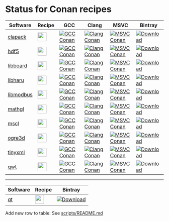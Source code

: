 # Status for Conan recipes

Software | Recipe | GCC | Clang | MSVC | Bintray
---|---|---|---|---|---
[clapack](http://www.netlib.org/clapack)|[<img src="https://github.com/favicon.ico" height="28">](https://github.com/sintef-ocean/conan-clapack)|[![GCC Conan](https://github.com/sintef-ocean/conan-clapack/workflows/GCC%20Conan/badge.svg)](https://github.com/sintef-ocean/conan-clapack/actions?query=workflow%3A"GCC+Conan")|[![Clang Conan](https://github.com/sintef-ocean/conan-clapack/workflows/Clang%20Conan/badge.svg)](https://github.com/sintef-ocean/conan-clapack/actions?query=workflow%3A"Clang+Conan")|[![MSVC Conan](https://github.com/sintef-ocean/conan-clapack/workflows/MSVC%20Conan/badge.svg)](https://github.com/sintef-ocean/conan-clapack/actions?query=workflow%3A"MSVC+Conan")|[![Download](https://api.bintray.com/packages/sintef-ocean/conan/clapack%3Asintef/images/download.svg)](https://bintray.com/sintef-ocean/conan/clapack%3Asintef/_latestVersion)
[hdf5](https://portal.hdfgroup.org/display/HDF5/HDF5)|[<img src="https://github.com/favicon.ico" height="28">](https://github.com/sintef-ocean/conan-hdf5)|[![GCC Conan](https://github.com/sintef-ocean/conan-hdf5/workflows/GCC%20Conan/badge.svg)](https://github.com/sintef-ocean/conan-hdf5/actions?query=workflow%3A"GCC+Conan")|[![Clang Conan](https://github.com/sintef-ocean/conan-hdf5/workflows/Clang%20Conan/badge.svg)](https://github.com/sintef-ocean/conan-hdf5/actions?query=workflow%3A"Clang+Conan")|[![MSVC Conan](https://github.com/sintef-ocean/conan-hdf5/workflows/MSVC%20Conan/badge.svg)](https://github.com/sintef-ocean/conan-hdf5/actions?query=workflow%3A"MSVC+Conan")|[![Download](https://api.bintray.com/packages/sintef-ocean/conan/hdf5%3Asintef/images/download.svg)](https://bintray.com/sintef-ocean/conan/hdf5%3Asintef/_latestVersion)
[libboard](https://github.com/c-koi/libboard)|[<img src="https://github.com/favicon.ico" height="28">](https://github.com/sintef-ocean/conan-libboard)|[![GCC Conan](https://github.com/sintef-ocean/conan-libboard/workflows/GCC%20Conan/badge.svg)](https://github.com/sintef-ocean/conan-libboard/actions?query=workflow%3A"GCC+Conan")|[![Clang Conan](https://github.com/sintef-ocean/conan-libboard/workflows/Clang%20Conan/badge.svg)](https://github.com/sintef-ocean/conan-libboard/actions?query=workflow%3A"Clang+Conan")|[![MSVC Conan](https://github.com/sintef-ocean/conan-libboard/workflows/MSVC%20Conan/badge.svg)](https://github.com/sintef-ocean/conan-libboard/actions?query=workflow%3A"MSVC+Conan")|[![Download](https://api.bintray.com/packages/sintef-ocean/conan/libboard%3Asintef/images/download.svg)](https://bintray.com/sintef-ocean/conan/libboard%3Asintef/_latestVersion)
[libharu](http://libharu.org)|[<img src="https://github.com/favicon.ico" height="28">](https://github.com/sintef-ocean/conan-libharu)|[![GCC Conan](https://github.com/sintef-ocean/conan-libharu/workflows/GCC%20Conan/badge.svg)](https://github.com/sintef-ocean/conan-libharu/actions?query=workflow%3A"GCC+Conan")|[![Clang Conan](https://github.com/sintef-ocean/conan-libharu/workflows/Clang%20Conan/badge.svg)](https://github.com/sintef-ocean/conan-libharu/actions?query=workflow%3A"Clang+Conan")|[![MSVC Conan](https://github.com/sintef-ocean/conan-libharu/workflows/MSVC%20Conan/badge.svg)](https://github.com/sintef-ocean/conan-libharu/actions?query=workflow%3A"MSVC+Conan")|[![Download](https://api.bintray.com/packages/sintef-ocean/conan/libharu%3Asintef/images/download.svg)](https://bintray.com/sintef-ocean/conan/libharu%3Asintef/_latestVersion)
[libmodbus](http://libmodbus.org)|[<img src="https://github.com/favicon.ico" height="28">](https://github.com/sintef-ocean/conan-libmodbus)|[![GCC Conan](https://github.com/sintef-ocean/conan-libmodbus/workflows/GCC%20Conan/badge.svg)](https://github.com/sintef-ocean/conan-libmodbus/actions?query=workflow%3A"GCC+Conan")|[![Clang Conan](https://github.com/sintef-ocean/conan-libmodbus/workflows/Clang%20Conan/badge.svg)](https://github.com/sintef-ocean/conan-libmodbus/actions?query=workflow%3A"Clang+Conan")|[![MSVC Conan](https://github.com/sintef-ocean/conan-libmodbus/workflows/MSVC%20Conan/badge.svg)](https://github.com/sintef-ocean/conan-libmodbus/actions?query=workflow%3A"MSVC+Conan")|[![Download](https://api.bintray.com/packages/sintef-ocean/conan/libmodbus%3Asintef/images/download.svg)](https://bintray.com/sintef-ocean/conan/libmodbus%3Asintef/_latestVersion)
[mathgl](http://mathgl.sourceforge.net)|[<img src="https://github.com/favicon.ico" height="28">](https://github.com/sintef-ocean/conan-mathgl)|[![GCC Conan](https://github.com/sintef-ocean/conan-mathgl/workflows/GCC%20Conan/badge.svg)](https://github.com/sintef-ocean/conan-mathgl/actions?query=workflow%3A"GCC+Conan")|[![Clang Conan](https://github.com/sintef-ocean/conan-mathgl/workflows/Clang%20Conan/badge.svg)](https://github.com/sintef-ocean/conan-mathgl/actions?query=workflow%3A"Clang+Conan")|[![MSVC Conan](https://github.com/sintef-ocean/conan-mathgl/workflows/MSVC%20Conan/badge.svg)](https://github.com/sintef-ocean/conan-mathgl/actions?query=workflow%3A"MSVC+Conan")|[![Download](https://api.bintray.com/packages/sintef-ocean/conan/mathgl%3Asintef/images/download.svg)](https://bintray.com/sintef-ocean/conan/mathgl%3Asintef/_latestVersion)
[mscl](https://github.com/LORD-MicroStrain/MSCL)|[<img src="https://github.com/favicon.ico" height="28">](https://github.com/sintef-ocean/conan-mscl)|[![GCC Conan](https://github.com/sintef-ocean/conan-mscl/workflows/GCC%20Conan/badge.svg)](https://github.com/sintef-ocean/conan-mscl/actions?query=workflow%3A"GCC+Conan")|[![Clang Conan](https://github.com/sintef-ocean/conan-mscl/workflows/Clang%20Conan/badge.svg)](https://github.com/sintef-ocean/conan-mscl/actions?query=workflow%3A"Clang+Conan")|[![MSVC Conan](https://github.com/sintef-ocean/conan-mscl/workflows/MSVC%20Conan/badge.svg)](https://github.com/sintef-ocean/conan-mscl/actions?query=workflow%3A"MSVC+Conan")|[![Download](https://api.bintray.com/packages/sintef-ocean/conan/mscl%3Asintef/images/download.svg)](https://bintray.com/sintef-ocean/conan/mscl%3Asintef/_latestVersion)
[ogre3d](https://www.ogre3d.org/)|[<img src="https://github.com/favicon.ico" height="28">](https://github.com/sintef-ocean/conan-ogre3d)|[![GCC Conan](https://github.com/sintef-ocean/conan-ogre3d/workflows/GCC%20Conan/badge.svg)](https://github.com/sintef-ocean/conan-ogre3d/actions?query=workflow%3A"GCC+Conan")|[![Clang Conan](https://github.com/sintef-ocean/conan-ogre3d/workflows/Clang%20Conan/badge.svg)](https://github.com/sintef-ocean/conan-ogre3d/actions?query=workflow%3A"Clang+Conan")|[![MSVC Conan](https://github.com/sintef-ocean/conan-ogre3d/workflows/MSVC%20Conan/badge.svg)](https://github.com/sintef-ocean/conan-ogre3d/actions?query=workflow%3A"MSVC+Conan")|[![Download](https://api.bintray.com/packages/sintef-ocean/conan/ogre3d%3Asintef/images/download.svg)](https://bintray.com/sintef-ocean/conan/ogre3d%3Asintef/_latestVersion)
[tinyxml](http://www.grinninglizard.com/tinyxml)|[<img src="https://github.com/favicon.ico" height="28">](https://github.com/sintef-ocean/conan-tinyxml)|[![GCC Conan](https://github.com/sintef-ocean/conan-tinyxml/workflows/GCC%20Conan/badge.svg)](https://github.com/sintef-ocean/conan-tinyxml/actions?query=workflow%3A"GCC+Conan")|[![Clang Conan](https://github.com/sintef-ocean/conan-tinyxml/workflows/Clang%20Conan/badge.svg)](https://github.com/sintef-ocean/conan-tinyxml/actions?query=workflow%3A"Clang+Conan")|[![MSVC Conan](https://github.com/sintef-ocean/conan-tinyxml/workflows/MSVC%20Conan/badge.svg)](https://github.com/sintef-ocean/conan-tinyxml/actions?query=workflow%3A"MSVC+Conan")|[![Download](https://api.bintray.com/packages/sintef-ocean/conan/tinyxml%3Asintef/images/download.svg)](https://bintray.com/sintef-ocean/conan/tinyxml%3Asintef/_latestVersion)
[qwt](https://qwt.sourceforge.io/)|[<img src="https://github.com/favicon.ico" height="28">](https://github.com/sintef-ocean/conan-qwt)|[![GCC Conan](https://github.com/sintef-ocean/conan-qwt/workflows/GCC%20Conan/badge.svg)](https://github.com/sintef-ocean/conan-qwt/actions?query=workflow%3A"GCC+Conan")|[![Clang Conan](https://github.com/sintef-ocean/conan-qwt/workflows/Clang%20Conan/badge.svg)](https://github.com/sintef-ocean/conan-qwt/actions?query=workflow%3A"Clang+Conan")|[![MSVC Conan](https://github.com/sintef-ocean/conan-qwt/workflows/MSVC%20Conan/badge.svg)](https://github.com/sintef-ocean/conan-qwt/actions?query=workflow%3A"MSVC+Conan")|[![Download](https://api.bintray.com/packages/sintef-ocean/conan/qwt%3Asintef/images/download.svg)](https://bintray.com/sintef-ocean/conan/qwt%3Asintef/_latestVersion)

----
Software | Recipe | Bintray
---|---|---
[qt](https://www.qt.io)|[<img src="https://github.com/favicon.ico" height="28">](https://github.com/bincrafters/conan-qt)|[![Download](https://api.bintray.com/packages/sintef-ocean/conan/qt%3Abincrafters/images/download.svg)](https://bintray.com/sintef-ocean/conan/qt%3Abincrafters/_latestVersion)

Add new row to table: See [scripts/README.md](scripts/README.md)